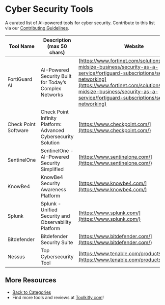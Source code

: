 # Cyber Security Tools

A curated list of AI-powered tools for cyber security. Contribute to this list via our [Contributing Guidelines](../CONTRIBUTING.md).

| Tool Name | Description (max 50 chars) | Website |
|-----------|----------------------------|---------|
| FortiGuard AI | AI-Powered Security Built for Today’s Complex Networks | [https://www.fortinet.com/solutions/enterprise-midsize-business/security-as-a-service/fortiguard-subscriptions/secure-networking](https://www.fortinet.com/solutions/enterprise-midsize-business/security-as-a-service/fortiguard-subscriptions/secure-networking) |
| Check Point Software | Check Point Infinity Platform: Advanced Cybersecurity Solution | [https://www.checkpoint.com/](https://www.checkpoint.com/) |
| SentinelOne | SentinelOne - AI-Powered Security Simplified | [https://www.sentinelone.com/](https://www.sentinelone.com/) |
| KnowBe4 | KnowBe4 Security Awareness Platform | [https://www.knowbe4.com/](https://www.knowbe4.com/) |
| Splunk | Splunk - Unified Security and Observability Platform | [https://www.splunk.com/](https://www.splunk.com/) |
| Bitdefender | Bitdefender Security Suite | [https://www.bitdefender.com/](https://www.bitdefender.com/) |
| Nessus | Top Cybersecurity Tool | [https://www.tenable.com/products/nessus](https://www.tenable.com/products/nessus) |

## More Resources
- [Back to Categories](../README.md)
- Find more tools and reviews at [Toolkitly.com](https://toolkitly.com)!
